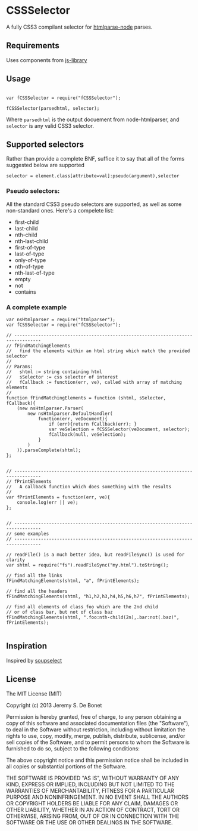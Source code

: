 # CSSSelector


A fully CSS3 compilant selector for [htmlparse-node](https://github.com/tautologistics/node-htmlparser) parses.



## Requirements

Uses components from [js-library](https://github.com/debonet/js-library)


## Usage

~~~

var fCSSSelector = require("fCSSSelector");

fCSSSelector(parsedhtml, selector);

~~~

Where `parsedhtml` is the output docuement from node-htmlparser, and `selector` is any valid CSS3 selector.


## Supported selectors

Rather than provide a complete BNF, suffice it to say that all of the forms suggested below are supported

~~~
selector = element.class[attribute=val]:pseudo(argument),selector
~~~


### Pseudo selectors:

All the standard CSS3 pseudo selectors are supported, as well as some non-standard ones. Here's a compelete list:

* first-child
* last-child
* nth-child
* nth-last-child
* first-of-type
* last-of-type
* only-of-type
* nth-of-type
* nth-last-of-type
* empty
* not
* contains


### A complete example

~~~
var nsHtmlparser = require("htmlparser");
var fCSSSelector = require("fCSSSelector");

// --------------------------------------------------------------------------------
// fFindMatchingElements
//   find the elements within an html string which match the provided selector
//
// Params:
//   shtml := string containing html
//   sSelector := css selector of interest
//   fCallback := function(err, ve), called with array of matching elements
//
function fFindMatchingElements = function (shtml, sSelector, fCallback){
	(new nsHtmlparser.Parser(
		new nsHtmlparser.DefaultHandler(
			function(err, veDocument){
				if (err){return fCallback(err);	}
				var veSelection = fCSSSelector(veDocument, selector);
				fCallback(null, veSelection);
			}
		)
	)).parseComplete(shtml);
};


// --------------------------------------------------------------------------------
// fPrintElements
//   A callback function which does something with the results
//
var fPrintElements = function(err, ve){
	console.log(err || ve);
};


// --------------------------------------------------------------------------------
// some examples
// --------------------------------------------------------------------------------

// readFile() is a much better idea, but readFileSync() is used for clarity
var shtml = require("fs").readFileSync("my.html").toString();

// find all the links
fFindMatchingElements(shtml, "a", fPrintElements);

// find all the headers
fFindMatchingElements(shtml, "h1,h2,h3,h4,h5,h6,h7", fPrintElements);

// find all elements of class foo which are the 2nd child 
// or of class bar, but not of class baz
fFindMatchingElements(shtml, ".foo:nth-child(2n),.bar:not(.baz)", fPrintElements);


~~~

## Inspiration

Inspired by [soupselect](https://github.com/harryf/node-soupselect)

## License

The MIT License (MIT)

Copyright (c) 2013 Jeremy S. De Bonet

Permission is hereby granted, free of charge, to any person obtaining a copy of this software and associated documentation files (the "Software"), to deal in the Software without restriction, including without limitation the rights to use, copy, modify, merge, publish, distribute, sublicense, and/or sell copies of the Software, and to permit persons to whom the Software is furnished to do so, subject to the following conditions:

The above copyright notice and this permission notice shall be included in all copies or substantial portions of the Software.

THE SOFTWARE IS PROVIDED "AS IS", WITHOUT WARRANTY OF ANY KIND, EXPRESS OR IMPLIED, INCLUDING BUT NOT LIMITED TO THE WARRANTIES OF MERCHANTABILITY, FITNESS FOR A PARTICULAR PURPOSE AND NONINFRINGEMENT. IN NO EVENT SHALL THE AUTHORS OR COPYRIGHT HOLDERS BE LIABLE FOR ANY CLAIM, DAMAGES OR OTHER LIABILITY, WHETHER IN AN ACTION OF CONTRACT, TORT OR OTHERWISE, ARISING FROM, OUT OF OR IN CONNECTION WITH THE SOFTWARE OR THE USE OR OTHER DEALINGS IN THE SOFTWARE.

